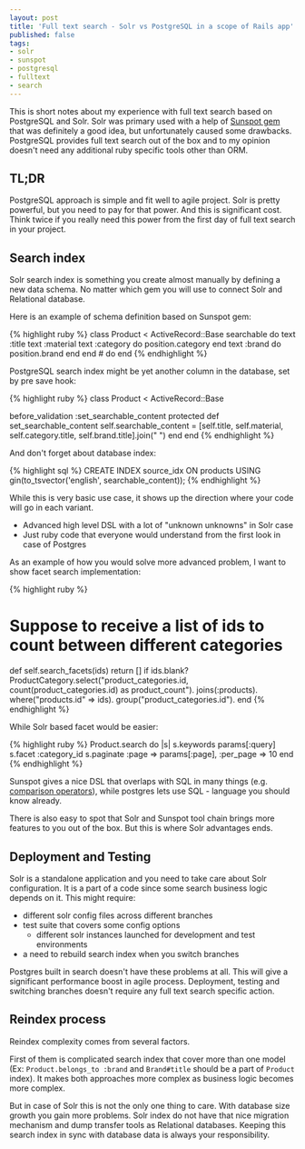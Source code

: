 ```yaml
---
layout: post
title: 'Full text search - Solr vs PostgreSQL in a scope of Rails app'
published: false
tags: 
- solr
- sunspot
- postgresql
- fulltext
- search
---
```


This is short notes about my experience with full text search based on PostgreSQL and Solr.
Solr was primary used with a help of [Sunspot gem](https://github.com/sunspot/sunspot) that was definitely a good idea, 
but unfortunately caused some drawbacks. PostgreSQL provides full text search out of the box and to my opinion doesn't need any 
additional ruby specific tools other than ORM.
<!--more-->

## TL;DR

PostgreSQL approach is simple and fit well to agile project.
Solr is pretty powerful, but you need to pay for that power. And this is significant cost.
Think twice if you really need this power from the first day of full text search in your project.

## Search index

Solr search index is something you create almost manually by defining a new data schema.
No matter which gem you will use to connect Solr and Relational database.

Here is an example of schema definition based on Sunspot gem:

{% highlight ruby %}
class Product < ActiveRecord::Base
  searchable do
    text :title
    text :material
    text :category do
      position.category
    end
    text :brand do
      position.brand
    end
  end # do
end
{% endhighlight %}

PostgreSQL search index might be yet another column in the database, set by pre save hook:

{% highlight ruby %}
class Product < ActiveRecord::Base

  before_validation :set_searchable_content
  protected
  def set_searchable_content
    self.searchable_content = [self.title, self.material, self.category.title, self.brand.title].join(" ")
  end
end
{% endhighlight %}

And don't forget about database index:

{% highlight sql %}
CREATE INDEX source_idx ON products USING gin(to_tsvector('english', searchable_content)); 
{% endhighlight %}

While this is very basic use case, it shows up the direction where your code will go in each variant.

* Advanced high level DSL with a lot of "unknown unknowns" in Solr case
* Just ruby code that everyone would understand from the first look in case of Postgres

As an example of how you would solve more advanced problem, I want to show facet search implementation:

{% highlight ruby %}
# Suppose to receive a list of ids to count between different categories
def self.search_facets(ids)
  return [] if ids.blank?
  ProductCategory.select("product_categories.id, count(product_categories.id) as product_count").
     joins(:products).
     where("products.id" => ids).
     group("product_categories.id").
end
{% endhighlight %}

While Solr based facet would be easier:

{% highlight ruby %}
Product.search do |s|
  s.keywords params[:query]
  s.facet :category_id
  s.paginate :page => params[:page], :per_page => 10
end
{% endhighlight %}

Sunspot gives a nice DSL that overlaps with SQL in many things (e.g. [comparison operators](https://github.com/sunspot/sunspot/wiki/Scoping-by-attribute-fields)), while postgres lets use SQL - language you should know already.

There is also easy to spot that Solr and Sunspot tool chain brings more features to you out of the box.
But this is where Solr advantages ends.

## Deployment and Testing

Solr is a standalone application and you need to take care about Solr configuration. It is a part of a code since some search business logic depends on it. This might require:

* different solr config files across different branches 
* test suite that covers some config options
  * different solr instances launched for development and test environments
* a need to rebuild search index when you switch branches

Postgres built in search doesn't have these problems at all. This will give a significant performance boost in agile process.  Deployment, testing and switching branches doesn't require any full text search specific action.


## Reindex process

Reindex complexity comes from several factors.

First of them is complicated search index that cover more than one model (Ex: `Product.belongs_to :brand` and `Brand#title` should be a part of `Product` index).
It makes both approaches more complex as business logic becomes more complex.

But in case of Solr this is not the only one thing to care.
With database size growth you gain more problems. Solr index do not have that nice migration mechanism and dump transfer tools as Relational databases.  Keeping this search index in sync with database data is always your responsibility.

